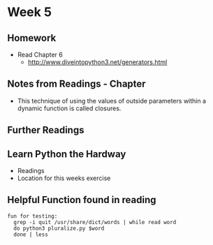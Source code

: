 # Week 5
## Homework

* Read Chapter 6
  * http://www.diveintopython3.net/generators.html

## Notes from Readings - Chapter

*  This technique of using the values of outside parameters within a dynamic function is called closures.

## Further Readings


## Learn Python the Hardway

* Readings
* Location for this weeks exercise

## Helpful Function found in reading


```
fun for testing:
  grep -i quit /usr/share/dict/words | while read word
  do python3 pluralize.py $word
  done | less
```